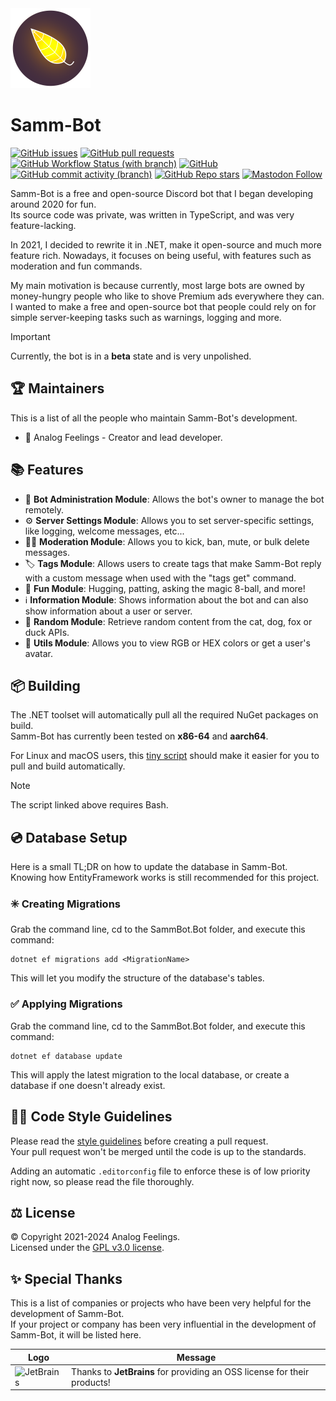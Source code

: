 <img src="/Branding/SammBot.png" width="128" height="128"/>

# Samm-Bot

[![GitHub issues](https://img.shields.io/github/issues/analogfeelings/sammbot?style=flat-square&logo=github&label=Issues)](https://github.com/AnalogFeelings/sammbot/issues)
[![GitHub pull requests](https://img.shields.io/github/issues-pr/analogfeelings/sammbot?label=Pull%20Requests&style=flat-square&logo=github)](https://github.com/AnalogFeelings/sammbot/pulls)
[![GitHub Workflow Status (with branch)](https://img.shields.io/github/actions/workflow/status/analogfeelings/sammbot/unit-tests.yml?branch=master&label=Unit%20Tests&style=flat-square&logo=githubactions&logoColor=white)](https://github.com/AnalogFeelings/SammBot/actions)
[![GitHub](https://img.shields.io/github/license/analogfeelings/sammbot?label=License&style=flat-square&logo=opensourceinitiative&logoColor=white)](https://github.com/AnalogFeelings/sammbot/blob/master/LICENSE)
[![GitHub commit activity (branch)](https://img.shields.io/github/commit-activity/m/analogfeelings/sammbot/master?label=Commit%20Activity&style=flat-square&logo=github)](https://github.com/AnalogFeelings/sammbot/graphs/commit-activity)
[![GitHub Repo stars](https://img.shields.io/github/stars/analogfeelings/sammbot?label=Stargazers&style=flat-square&logo=github)](https://github.com/AnalogFeelings/sammbot/stargazers)
[![Mastodon Follow](https://img.shields.io/mastodon/follow/109309123442839534?domain=https%3A%2F%2Ftech.lgbt%2F&style=flat-square&logo=mastodon&logoColor=white&label=Follow%20Me!&color=6364ff)](https://tech.lgbt/@analog_feelings)

Samm-Bot is a free and open-source Discord bot that I began developing around 2020 for fun.  
Its source code was private, was written in TypeScript, and was very feature-lacking.

In 2021, I decided to rewrite it in .NET, make it open-source and much more feature rich. Nowadays, it focuses on being useful, with features such as moderation and fun commands.

My main motivation is because currently, most large bots are owned by money-hungry people who like to shove Premium ads everywhere they can.  
I wanted to make a free and open-source bot that people could rely on for simple server-keeping tasks such as warnings, logging and more.

> [!IMPORTANT]  
> Currently, the bot is in a **beta** state and is very unpolished.

## :trophy: Maintainers

This is a list of all the people who maintain Samm-Bot's development.

* :floppy_disk: Analog Feelings - Creator and lead developer.

## :books: Features

* :floppy_disk: **Bot Administration Module**: Allows the bot's owner to manage the bot remotely.
* :gear: **Server Settings Module**: Allows you to set server-specific settings, like logging, welcome messages, etc...
* :judge: **Moderation Module**: Allows you to kick, ban, mute, or bulk delete messages.
* :label: **Tags Module**: Allows users to create tags that make Samm-Bot reply with a custom message when used with the "tags get" command.
* :game_die: **Fun Module**: Hugging, patting, asking the magic 8-ball, and more!
* :information_source: **Information Module**: Shows information about the bot and can also show information about a user or server.
* :slot_machine: **Random Module**: Retrieve random content from the cat, dog, fox or duck APIs.
* :wrench: **Utils Module**: Allows you to view RGB or HEX colors or get a user's avatar.
 
## :package: Building

The .NET toolset will automatically pull all the required NuGet packages on build.  
Samm-Bot has currently been tested on **x86-64** and **aarch64**.

For Linux and macOS users, this [tiny script](https://gist.github.com/AnalogFeelings/7969c2af2f87d606b3fd8b72cd8c6432) should make it easier for you to pull and build automatically.

> [!NOTE]  
> The script linked above requires Bash.

## :cd: Database Setup

Here is a small TL;DR on how to update the database in Samm-Bot.  
Knowing how EntityFramework works is still recommended for this project.

### :eight_spoked_asterisk: Creating Migrations
Grab the command line, cd to the SammBot.Bot folder, and execute this command:

```
dotnet ef migrations add <MigrationName>
```

This will let you modify the structure of the database's tables.

### :white_check_mark: Applying Migrations
Grab the command line, cd to the SammBot.Bot folder, and execute this command:

```
dotnet ef database update
```

This will apply the latest migration to the local database, or create a database if one doesn't already exist.

## :judge: Code Style Guidelines

Please read the [style guidelines](STYLE_GUIDELINES.md) before creating a pull request.  
Your pull request won't be merged until the code is up to the standards.

Adding an automatic `.editorconfig` file to enforce these is of low priority right now, so please read the file thoroughly.

## :balance_scale: License

© Copyright 2021-2024 Analog Feelings.  
Licensed under the [GPL v3.0 license](LICENSE).

## :sparkles: Special Thanks

This is a list of companies or projects who have been very helpful for the development of Samm-Bot.  
If your project or company has been very influential in the development of Samm-Bot, it will be listed here.

<div align="center">
  
  | Logo | Message |
  | ---- | ------- |
  | <img src="https://resources.jetbrains.com/storage/products/company/brand/logos/jb_beam.png" alt="JetBrains" width="128"/> | Thanks to **JetBrains** for providing an OSS license for their products! |
</div>
